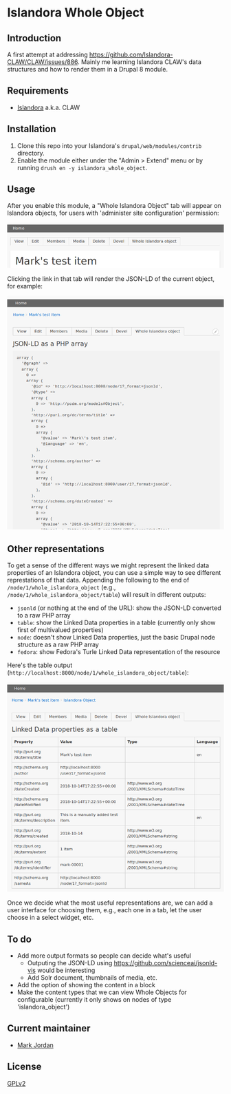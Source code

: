 # Islandora Whole Object

## Introduction

A first attempt at addressing https://github.com/Islandora-CLAW/CLAW/issues/886. Mainly me learning Islandora CLAW's data structures and how to render them in a Drupal 8 module.

## Requirements

* [Islandora](https://github.com/Islandora-CLAW/islandora) a.k.a. CLAW

## Installation

1. Clone this repo into your Islandora's `drupal/web/modules/contrib` directory.
1. Enable the module either under the "Admin > Extend" menu or by running `drush en -y islandora_whole_object`.

## Usage

After you enable this module, a "Whole Islandora Object" tab will appear on Islandora objects, for users with 'administer site configuration' permission:

![Whole object menu tab](docs/menu.png)

Clicking the link in that tab will render the JSON-LD of the current object, for example:

![JSON-LD](docs/jsonld.png)

## Other representations

To get a sense of the different ways we might represent the linked data properties of an Islandora object, you can use a simple way to see different represtations of that data. Appending the following to the end of `/node/1/whole_islandora_object` (e.g., `/node/1/whole_islandora_object/table`) will result in different outputs:

* `jsonld` (or nothing at the end of the URL): show the JSON-LD converted to a raw PHP array
* `table`: show the Linked Data properties in a table (currently only show first of multivalued properties)
* `node`: doesn't show Linked Data properties, just the basic Drupal node structure as a raw PHP array
* `fedora`: show Fedora's Turle Linked Data representation of the resource

Here's the table output (`http://localhost:8000/node/1/whole_islandora_object/table`):

![table output](docs/table.png)

Once we decide what the most useful representations are, we can add a user interface for choosing them, e.g., each one in a tab, let the user choose in a select widget, etc.

## To do

* Add more output formats so people can decide what's useful
  * Outputing the JSON-LD using https://github.com/scienceai/jsonld-vis would be interesting
  * Add Solr document, thumbnails of media, etc.
* Add the option of showing the content in a block
* Make the content types that we can view Whole Objects for configurable (currently it only shows on nodes of type 'islandora_object')

## Current maintainer

* [Mark Jordan](https://github.com/mjordan)

## License

[GPLv2](http://www.gnu.org/licenses/gpl-2.0.txt)
